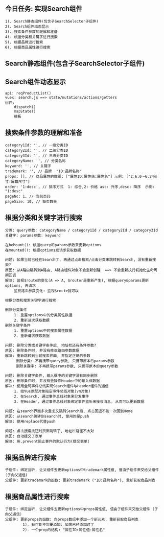 ## 今日任务: 实现Search组件
    1). Search静态组件(包含子SearchSelector子组件)
    2). Search组件动态显示
    3). 搜索条件参数的理解和准备
    4). 根据分类和关键字进行搜索
    5). 根据品牌进行搜索
    6). 根据商品属性进行搜索


## Search静态组件(包含子SearchSelector子组件)

## Search组件动态显示
    api: reqProductList()
    vuex: search.js ==> state/mutations/actions/getters 
    组件: 
        dispatch()
        mapState()
        模板

## 搜索条件参数的理解和准备
    category1Id: '', // 一级分类ID
    category2Id: '', // 二级分类ID
    category3Id: '', // 三级分类ID
    categoryName: '', // 分类名称
    keyword: '', // 关键字
    trademark: '', // 品牌  "ID:品牌名称"
    props: [], // 商品属性的数组: ["属性ID:属性值:属性名"] 示例: ["2:6.0～6.24英寸:屏幕尺寸"]
    order: '1:desc', // 排序方式  1: 综合,2: 价格 asc: 升序,desc: 降序  示例: "1:desc"
    pageNo: 1, // 当前页码
    pageSize: 10, // 每页数量
	
## 根据分类和关键字进行搜索
	分类: query参数: categoryName / category1Id / category2Id / category3Id
	关键字: params参数: keyword

    在beMount(): 根据query和params参数来更新options
    在mounted(): 根据options发请求获取数据

    问题: 如果当前已经在Search了, 再通过点击搜索/点击分类来跳转到Search, 没有重新搜索?
    原因: 从A路由跳转到A路由, A路由组件对象不会重新创建  ==> 不会重新执行初始化生命周期回调
    解决: 监视$route的变化(A => A, $router是重新产生), 根据query&params更新options, 再请求
        监视路由参数变化: 监视$route就可以

    根据分类和搜索关键字进行搜索

    删除分类条件
        1. 重置options中的分类属性数据
        2. 重新请求获取数据
    删除关键字条件
        1. 重置options中的搜索属性数据
        2. 重新请求获取数据
    
    问题: 删除分类或关键字条件后, 地址栏还有条件参数?
    原因: 删除条件时, 并没有修改路由参数数据
    解决: 重新跳转到当前搜索界面, 并指定正确的参数
         删除分类: 不再携带query参数, 只携带原本的params参数
         删除关键字: 不再携带params参数, 只携带原本的query参数

    问题: 删除关键字条件, 输入框中的关键字没有同步删除
    原因: 删除条件时, 并没有去操作Header中的输入框数据
    解决: 使用全局事件总线实现Search组件与Header组件的通信
        1. 给Vue原型对象指定事件总线对象(vm对象)
        2. 在Search, 通过事件总线对象来分发事件
        3. 在Header, 通过事件总线对象绑定事件监听来接收消息, 从而可以更新数据

    问题: 在search界面多次重复又跳转Search后, 点击回退不能一次回到Home
    原因: 从search跳转到search时, 使用的是push
    解决: 使用replace代替push

    问题: 点击搜索按钮时页面跳转了, 地址栏路径不太对
    原因: 自动提交了表单
    解决: 用.prevent阻止事件的默认行为(提交表单)

## 根据品牌进行搜索
    子组件: 绑定监听, 让父组件去更新options中trademark属性值, 值由子组件来交给父组件 (子向父通信)
    父组件: 更新trademark的函数: 更新trademark ("ID:品牌名称"), 重新获取商品列表

## 根据商品属性进行搜索
    子组件: 绑定监听, 让父组件去更新options中props属性值, 值由子组件来交给父组件 (子向父通信)
    父组件: 更新props的函数: 向props数组中添加一个新元素, 重新获取商品列表
            1). 有可能不需要添加: 如果已经添加过了
            2). 一个prop的结构: "属性ID:属性值:属性名"
